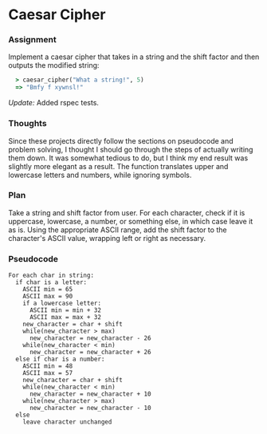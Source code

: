 # Caesar Cipher

### Assignment

Implement a caesar cipher that takes in a string and the shift factor and then outputs the modified string:

```ruby
  > caesar_cipher("What a string!", 5)
  => "Bmfy f xywnsl!"
```

*Update:* Added rspec tests.

### Thoughts

Since these projects directly follow the sections on pseudocode and problem solving, I thought I should go through the steps of actually writing them down. It was somewhat tedious to do, but I think my end result was slightly more elegant as a result. The function translates upper and lowercase letters and numbers, while ignoring symbols.

### Plan

Take a string and shift factor from user. For each character, check if it is uppercase, lowercase, a number, or something else, in which case leave it as is. Using the appropriate ASCII range, add  the shift factor to the character's ASCII value, wrapping left or right as necessary.

### Pseudocode

```pseudocode
For each char in string:
  if char is a letter:
    ASCII min = 65
    ASCII max = 90
    if a lowercase letter:
      ASCII min = min + 32
      ASCII max = max + 32
    new_character = char + shift
    while(new_character > max)
      new_character = new_character - 26
    while(new_character < min)
      new_character = new_character + 26
  else if char is a number:
    ASCII min = 48
    ASCII max = 57
    new_character = char + shift
    while(new_character < min)
      new_character = new_character + 10
    while(new_character > max)
      new_character = new_character - 10
  else
    leave character unchanged
```

